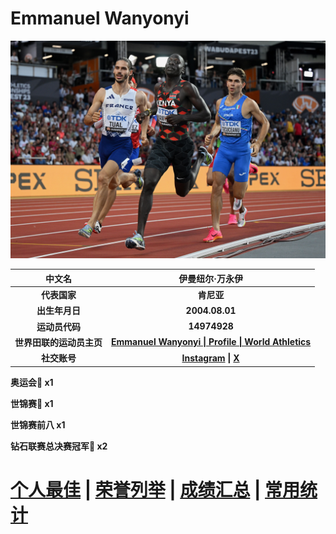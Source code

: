 # Emmanuel Wanyonyi

![Emmanuel Wanyonyi](./Picture.jpg)

|          中文名          |                       伊曼纽尔·万永伊                        |
| :----------------------: | :----------------------------------------------------------: |
|       **代表国家**       |                          **肯尼亚**                          |
|      **出生年月日**      |                        **2004.08.01**                        |
|      **运动员代码**      |                         **14974928**                         |
| **世界田联的运动员主页** | **[Emmanuel Wanyonyi \| Profile \| World Athletics](https://worldathletics.org/athletes/kenya/emmanuel-wanyonyi-14974928)** |
|       **社交账号**       |                  **[Instagram]() \| [X]()**                  |

**奥运会🥇 x1**

**世锦赛🥈 x1**

**世锦赛前八 x1**

**钻石联赛总决赛冠军💎 x2**

# [个人最佳](./Personal-Best.md) | [荣誉列举](./Honors.md) | [成绩汇总](./Results.md) | [常用统计](./Stats.md)



